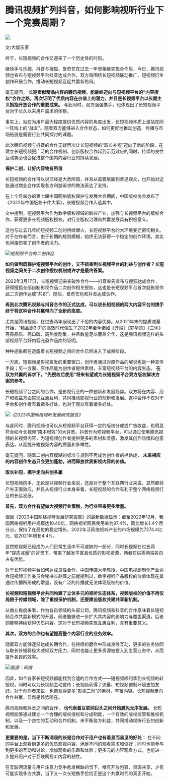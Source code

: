 # 腾讯视频扩列抖音，如何影响视听行业下一个竞赛周期？

![](https://inews.gtimg.com/newsapp_bt/0/15772883781/1000)

文/大娱乐家

终于，长短视频的合作又迎来了一个历史性的时刻。

继快手与乐视，抖音与搜狐、爱奇艺在过去一年里相继实现合作后，今日，腾讯视频也宣布与短视频平台抖音达成合作，双方将围绕长短视频联动推广、短视频衍生创作开展合作，推动长短视频互促共赢新格局。

毫无疑问，
**长期贡献精品内容的腾讯视频，能最终迈向与短视频平台的“内容授权”合作之路，再次证明了优质内容在价值上的潜力，并且是长视频平台以长期主义拥抱开放合作的重要成果。**
与此同时，双方强强携手，也体现出了长短视频平台对于长久以来用户需求的体察。

事实上，站在为用户最大程度提供优质内容的角度出发，长短视频本质上是站在同一阵线上的“战友”。随着双方能够进入合作状态，如何更好地推动创造、传播与市场拓展是需要行业共同探讨的课题。

此次腾讯视频与抖音的合作无疑再次让长短视频的“取长补短”迈向了新的阶段，在建立长短视频更广泛的合作机制、创新版权合作起到示范效应的同时，持续的良性互动势必也会促进整个国内内容行业的持续发展。

**保护二创，让好内容物有所值**

长短视频的合作可以说已经是大势所趋，并且从监管层面到普通观众，也开始对这些通过商业合作实现各方利益诉求的做法表达了支持。

在上个月举办的第七届中国网络版权保护与发展大会期间，中国版权协会发布了《2022年中国版权十件大事》，长短视频合作入选其中。

文中提到，短视频平台作为数字版权领域的新兴产业，加强与长视频平台的版权合作，获得更多长视频版权授权，对行业版权治理和共赢发展具有积极意义。

这也与过去几年间短视频二创的持续爆火，长短视频平台的大环境变迁密切相关。对于创作者而言，由于长期的规则模糊，始终无法获得一个稳定的创作环境，其实也间接伤害了创作者的活力。

![](https://inews.gtimg.com/newsapp_bt/0/15772883783/1000)_短视频平台的二创作品_

**如何做到既保护短视频平台的创作，又不损害到长视频平台的利益与创作者？长短视频之间关于二次创作授权机制或许才是最终答案。**

2022年3月17日，长短视频迎来突破性合作——抖音率先宣布与搜狐达成合作，获得搜狐全部自制影视作品二次创作相关授权，这也是长短视频平台首次就影视作品二次创作达成“共识”。随后，爱奇艺也和抖音达成合作。

**再到此次腾讯视频与抖音合作的正式达成，可以说长短视频的两大内容平台的携手终于将这种合作共赢带向了全新的高度。**

尤其是腾讯视频，在过去两年展现出了不俗的内容优势。从2021年末的提质减量开始，“精品剧3.0”的高效时代催生了2022年至今诸如《开端》《梦华录》《三体》等高品质、高口碑、高热度剧集，并且数量足以覆盖全年，这是腾讯视频这样的头部视频平台好内容充盈作品库的证明。

种种迹象都在透露着长短视频之间的合作已然进入了成熟阶段。

一方面，短视频是影视宣发的重要窗口，创作者通过对原作品的解说也是一种宣传手段；另一方面，原作品能为创作者提供素材，丰富短视频平台的内容生态。
**在双方共赢的诉求下，“先授权后使用”将来有望成为长短视频平台双方版权解决方案的参考。**

长短视频平台之间的合作，是影视行业的一种创新和发展趋势。双方将在内容、用户和收益方面实现互通互利，共同推动影视行业的创新和发展。这种合作不仅对于平台和创作者有着诸多好处，也对于观众有着诸多好处。

![](https://inews.gtimg.com/newsapp_bt/0/15772883855/1000)_《2023中国网络视听发展研究报告》_

与此同时，腾讯视频也可以从短视频平台获得一定的版权分成或广告收益，也明显符合如今长视频“降本增效”的大背景。抖音作为短视频平台，可以通过使用腾讯视频的长视频内容，为短视频创作者提供更多的素材和灵感，激发其创作热情和创意表达，从而提升短视频内容的质量和多样性。

毫无疑问，随着二创内容模糊的标准与规则不再成为创作者的拦路虎， **未来相应的内容创作生态只会更加蓬勃，进而释放优质影视内容的价值。**

**取长补短，携手走向共创多赢**

长短视频携手，无论是对视频行业来说，还是对于整个互联网行业来说，显然都将产生正面效应。并且从视频行业本身来看，长短视频的合作有利于整个网络视频行业的长远发展。

**首先，双方合作有望做大视频行业蛋糕，为行业带来更多增量。**

根据《2023中国网络视听发展研究报告》的最新数据显示：截至2022年12月，我国网络视听用户规模达10.40亿，网络视听网民使用率为97.4%，同比增长1.4个百分点，保持了在高位的稳定增长，2022年泛网络视听产业的市场规模为7274.4亿元，较2021年增长4.4%。

显然短视频已经成为人们日常生活中不可或缺的一部分，同时长视频在过去两年“提质减量”的背景下，带来了越发丰富且优质的影视资源，两者在供需两端各自占有优势。

对于长短视频平台如何达成良性合作，中国传媒大学教授、中国电视剧制作产业协会短视频工作委员会秘书长赵晖之前就提到过，数字视听产品版权的价值体现在其通过传播所形成的增量，没有广泛的传播就无法体现版权的价值。

**长视频和短视频平台共同构建了立体多元的视听生态体系，视频版权的价值不再仅局限于传媒领域，除了重视保护机制，还要建设版权共建共享新机制。**

从商业角度来看，作为各自领域的头部公司，腾讯视频和抖音的合作意味着长短视频合作共赢新模式的开启。前者能够进一步扩大其内容的影响力与覆盖渠道，后者则能够持续获得优质内容。这对于长短视频实现互惠互利，具有重要意义。

**其次，双方的合作也有望提高整个内容行业的业务效率。**

随着双方能够逐渐达成长期合作，在持续的磨合中形成良性互动，更多的业务协同与取长补短将极大减轻双方压力，同时也能让更多资源被投入到主营业务中，从而提升各自的效率。

![](https://inews.gtimg.com/newsapp_bt/0/15772883920/1000)_图源：网络_

因此，如今各家长短视频都能找到合适的合作方式——短视频顺利拿到长视频的转授权，同时可以为长视频主动宣传；长视频获得了流量、短视频创制环境更加友好。对于创作者来说，也能获得更多“影视二创”的素材，丰富内容。长短视频走向合作共赢，显然是趋势所在。

腾讯视频和抖音之间的合作， **也代表着互联网巨头之间开始避免无序发展。**
长短视频能够通过建立一个合理的版权授权和分成制度，一个有效的版权监管和维权机制，以及一个良性的互动和合作机制，来平衡各方利益，共同推动视听行业的创新和发展。

**更重要的是，当下不断涌现的长短合作对于用户也有着显而易见的好处：**
在不同的平台上观看到更多的优质影视内容，满足不同的观看需求和偏好；同时也能参与到更多的互动和讨论，增加观看的乐趣和体验；更多元的内容观看方式，也能进一步提升用户对于互联网视听内容的粘性。

在互联网流量与用户注意力竞争愈发稀缺的当下，唯有开放包容、资源共享，才有可能实现多方共赢，当下又一次长短携手恰恰正是这个共赢时代的真正开始。

